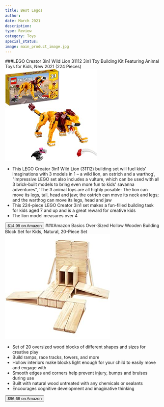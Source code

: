 ```yaml
---
title: Best Legos
author: 
date: March 2021
description: 
type: Review
category: Toys
special_status: 
image: main_product_image.jpg
---
```

###LEGO Creator 3in1 Wild Lion 31112 3in1 Toy Building Kit Featuring Animal Toys for Kids, New 2021 (224 Pieces)
![LEGO Creator 3in1 Wild Lion 31112 3in1 Toy Building Kit Featuring Animal Toys for Kids, New 2021 (224 Pieces)](./LEGOCreat.jpeg)
- This LEGO Creator 3in1 Wild Lion (31112) building set will fuel kids’ imaginations with 3 models in 1 – a wild lion, an ostrich and a warthog', "Impressive LEGO set also includes a vulture, which can be used with all 3 brick-built models to bring even more fun to kids' savanna adventures", 'The 3 animal toys are all highly posable: The lion can move its legs, tail, head and jaw; the ostrich can move its neck and legs; and the warthog can move its legs, head and jaw
- This 224-piece LEGO Creator 3in1 set makes a fun-filled building task for kids aged 7 and up and is a great reward for creative kids
- The lion model measures over 4 

[<button class="button">$14.99 on Amazon</button>](https://www.amazon.com/LEGO-Creator-Building-Featuring-Animal/dp/B08HVZNRGP/ref=sxin_3_ac_d_pm?ac_md=2-0-VW5kZXIgJDI1-ac_d_pm&cv_ct_cx=legos&dchild=1&keywords=legos&pd_rd_i=B08HVZNRGP&pd_rd_r=64157b47-ccce-44f1-bfe5-a144e9b49ae6&pd_rd_w=JVhxZ&pd_rd_wg=vIFx4&pf_rd_p=36deca3f-0240-4c64-a598-47f52c2ef1fb&pf_rd_r=H8RYAW2YX7KTR9EJF2MM&psc=1&qid=1614633106&sr=1-1-22d05c05-1231-4126-b7c4-3e7a9c0027d0)
###Amazon Basics Over-Sized Hollow Wooden Building Block Set for Kids, Natural, 20-Piece Set
![Amazon Basics Over-Sized Hollow Wooden Building Block Set for Kids, Natural, 20-Piece Set](./AmazonBas.jpeg)
- Set of 20 oversized wood blocks of different shapes and sizes for creative play
- Build ramps, race tracks, towers, and more
- Hollow interiors make blocks light enough for your child to easily move and engage with
- Smooth edges and corners help prevent injury, bumps and bruises during use
- Built with natural wood untreated with any chemicals or sealants
- Encourages cognitive development and imaginative thinking

[<button class="button">$96.68 on Amazon</button>](https://www.amazon.com/gp/slredirect/picassoRedirect.html/ref=pa_sp_atf_aps_sr_pg1_1?ie=UTF8&adId=A07252141VFXVR9PR46B4&url=%2FAmazonBasics-Over-Sized-Hollow-Natural-20-Piece%2Fdp%2FB07HJW2JYF%2Fref%3Dsr_1_1_sspa%3Fdchild%3D1%26keywords%3Dlegos%26qid%3D1614633106%26sr%3D8-1-spons%26psc%3D1&qualifier=1614633106&id=3952985017575337&widgetName=sp_atf)
